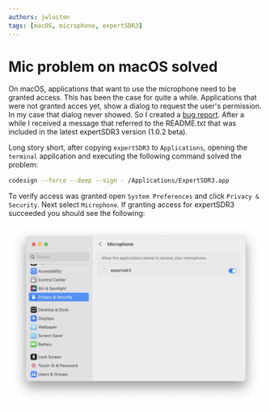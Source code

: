 ```yaml
---
authors: jwluiten
tags: [macOS, microphone, expertSDR3]
---
```

# Mic problem on macOS solved

On macOS, applications that want to use the microphone need to be granted access. This has been the case for quite a while. Applications that were not granted acces yet, show a dialog to request the user's permission. In my case that dialog never showed. So I created a [bug report](https://github.com/ExpertSDR3/ExpertSDR3-BUG-TRACKER/issues/531). After a while I received a message that referred to the README.txt that was included in the latest expertSDR3 version (1.0.2 beta).

Long story short, after copying `expertSDR3` to `Applications`, opening the `terminal` application and executing the following command solved the problem:

```bash
codesign --force --deep --sign - /Applications/ExpertSDR3.app
```

To verify access was granted open `System Preferences` and click `Privacy & Security`. Next select `Microphone`. If granting access for expertSDR3 succeeded you should see the following:

![Microphone Security](microphone-security.png)
